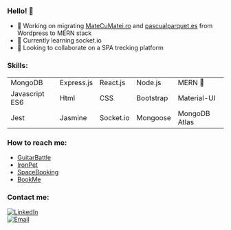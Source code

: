 ### Hello! 👋

- 🔭 Working on migrating [MateCuMatei.ro](https://matecumatei.ro/) and [pascualparquet.es](https://pascualparquet.es/por-que-nosotros-suelos-de-parquet/) from Wordpress to MERN stack
- 🌱 Currently learning socket.io
- 👯 Looking to collaborate on a SPA trecking platform

### Skills:
<table>
   <tr>
    <td>MongoDB</td>
    <td>Express.js</td>
    <td>React.js</td>
    <td>Node.js </td>
    <td>MERN &#129312</td>
  </tr>
  <tr>
    <td>Javascript ES6</td>
    <td>Html</td>
    <td>CSS</td>
    <td>Bootstrap</td>
    <td>Material-UI</td>
  </tr>
   <tr>
    <td>Jest</td>
    <td>Jasmine</td>
    <td>Socket.io</td>
    <td>Mongoose</td>
    <td>MongoDB Atlas</td>
  </tr>

</table>

### How to reach me:
- [GuitarBattle](https://silviudn.github.io/guitar-battle-game/)
- [IronPet](https://ironpet.herokuapp.com/)
- [SpaceBooking](https://spacebookingproject.herokuapp.com/)
- [BookMe](https://bookme-app.netlify.app/)


### Contact me:
[![LinkedIn](https://img.shields.io/badge/LinkedIn-my_LinkedIn_profile-orange?style=for-the-badge&logo=linkedin&logoColor=white&labelColor=101010)](https://www.linkedin.com/in/silviu-dilimot/)
<br/>
[![Email](https://img.shields.io/badge/silviudilimot@gmail.com-my_personal_email-D14836?style=for-the-badge&logo=gmail&logoColor=white&labelColor=101010)](mailto:silviudilimot@gmail.com)

<!--
### Hi there 👋


**SilviuDN/SilviuDN** is a ✨ _special_ ✨ repository because its `README.md` (this file) appears on your GitHub profile.

Here are some ideas to get you started:

- 🔭 I’m currently working on ...
- 🌱 I’m currently learning ...
- 👯 I’m looking to collaborate on ...
- 🤔 I’m looking for help with ...
- 💬 Ask me about ...
- 📫 How to reach me: ...
- 😄 Pronouns: ...
- ⚡ Fun fact: ...
-->
